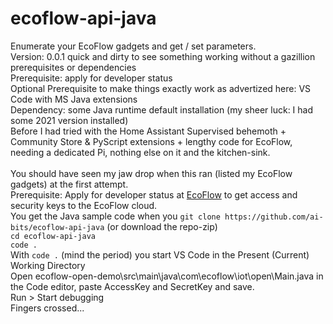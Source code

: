 # ecoflow-api-java
Enumerate your EcoFlow gadgets and get / set parameters.  
Version: 0.0.1 quick and dirty to see something working without a gazillion prerequisites or dependencies  
Prerequisite: apply for developer status  
Optional Prerequisite to make things exactly work as advertized here: VS Code with MS Java extensions  
Dependency: some Java runtime default installation (my sheer luck: I had some 2021 version installed)  
Before I had tried with the Home Assistant Supervised behemoth + Community Store & PyScript extensions + lengthy code for EcoFlow, needing a dedicated Pi, nothing else on it and the kitchen-sink.  
<br>
You should have seen my jaw drop when this ran (listed my EcoFlow gadgets) at the first attempt.  
Prerequisite: Apply for developer status at [EcoFlow](https://developer.ecoflow.com/) to get access and security keys to the EcoFlow cloud.  
You get the Java sample code when you `git clone https://github.com/ai-bits/ecoflow-api-java` (or download the repo-zip)  
`cd ecoflow-api-java`  
`code .`  
With `code .` (mind the period) you start VS Code in the Present (Current) Working Directory  
Open ecoflow-open-demo\src\main\java\com\ecoflow\iot\open\Main.java in the Code editor, paste AccessKey and SecretKey and save.  
Run > Start debugging  
Fingers crossed...  
